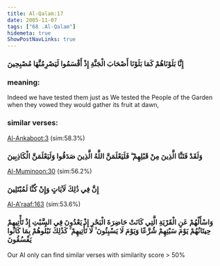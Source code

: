 ```yaml
---
title: Al-Qalam:17
date: 2005-11-07
tags: ["68 .Al-Qalam"]
hidemeta: true 
ShowPostNavLinks: true 
---
```

### إِنَّا بَلَوْنَاهُمْ كَمَا بَلَوْنَا أَصْحَابَ الْجَنَّةِ إِذْ أَقْسَمُوا لَيَصْرِمُنَّهَا مُصْبِحِينَ
### meaning: 
Indeed we have tested them just as We tested the People of the Garden when they vowed they would gather its fruit at dawn,
### similar verses: 

[Al-Ankaboot:3](/29/3) (sim:58.3%)

### وَلَقَدْ فَتَنَّا الَّذِينَ مِنْ قَبْلِهِمْ ۖ فَلَيَعْلَمَنَّ اللَّهُ الَّذِينَ صَدَقُوا وَلَيَعْلَمَنَّ الْكَاذِبِينَ

[Al-Muminoon:30](/23/30) (sim:56.2%)

### إِنَّ فِي ذَٰلِكَ لَآيَاتٍ وَإِنْ كُنَّا لَمُبْتَلِينَ

[Al-A'raaf:163](/7/163) (sim:53.6%)

### وَاسْأَلْهُمْ عَنِ الْقَرْيَةِ الَّتِي كَانَتْ حَاضِرَةَ الْبَحْرِ إِذْ يَعْدُونَ فِي السَّبْتِ إِذْ تَأْتِيهِمْ حِيتَانُهُمْ يَوْمَ سَبْتِهِمْ شُرَّعًا وَيَوْمَ لَا يَسْبِتُونَ ۙ لَا تَأْتِيهِمْ ۚ كَذَٰلِكَ نَبْلُوهُمْ بِمَا كَانُوا يَفْسُقُونَ

Our AI only can find similar verses with similarity score > 50% 

